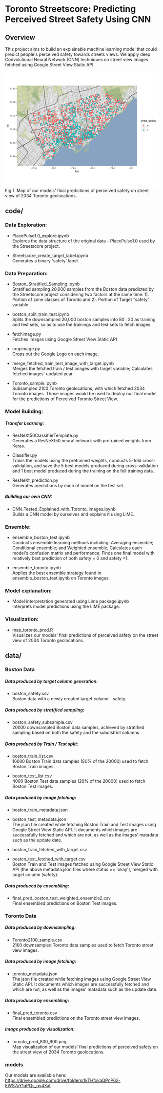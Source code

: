 # Toronto Streetscore: Predicting Perceived Street Safety Using CNN

## Overview
This project aims to build an explainable machine learning model that could predict people's perceived safety towards streets views.
We apply deep Convolutional Neural Network (CNN) techniques on street view images fetched using Google Street View Static API.

<img src = "data/toronto_pred_800_600.png">
Fig 1. Map of our models' final predictions of perceived safety on street view of 2034 Toronto geolocations.

## code/    

### Data Exploration:
* PlacePulse1.0_explore.ipynb   
Explores the data structure of the original data - PlacePulse1.0 used by the Streetscore project. 

* Streetscore_create_target_label.ipynb  
Generates a binary 'safety' label.
 
### Data Preparation:
* Boston_Stratified_Sampling.ipynb  
Stratified sampling 20,000 samples from the Boston data predicted by the Streetscore project considering two factors at the same time: 1). Portion of zone classes of Toronto and 2). Portion of Target “safety” variable.

* boston_split_train_test.ipynb  
Splits the downsampled 20,000 boston samples into 80 : 20 as training and test sets, so as to use the trainings and test sets to fetch images.

* fetchimage.py  
Fetches images using Google Street View Static API

*  cropimage.py  
Crops out the Google Logo on each image.

*  merge_fetched_train_test_image_with_target.ipynb  
Merges the fetched train / test images with target variable; Calculates fetched images' updated year.

*  Toronto_sample.ipynb  
Subsampled 2100 Toronto geolocations, with which fetched 2034 Toronto images. Those images would be used to deploy our final model for the predictions of Perceived Toronto Street View. 

### Model Building:

##### Transfer Learning:   
*  ResNeXt50ClassifierTemplate.py  
Generates a ResNeXt50 neural network with pretrained weights from Keras.

*  Classifier.py  
Trains the models using the pretrained weights, conducts 5-fold cross-validation, and save the 5 best models produced during cross-validation and 1 best model produced during the training on the full training data. 

*  ResNeXt_prediction.py  
Generates predictions by each of model on the test set. 

##### Building our own CNN: 
*  CNN_Tested_Explained_with_Toronto_images.ipynb  
Builds a CNN model by ourselves and explains it using LIME.

### Ensemble:
*  ensemble_boston_test.ipynb   
Conducts ensemble learning methods including: Averaging ensemble; Conditional ensemble; and Weighted ensemble; Calculates each model's confusion matrix and performance;  Finds one final model with relatively best prediction of both safety = 0 and safety =1.

*  ensemble_toronto.ipynb   
Applies the best ensemble strategy found in ensemble_boston_test.ipynb on Toronto images.
 
### Model explanation:
*  Model interpretation generated using Lime package.ipynb   
Interprets model predictions using the LIME package.

### Visualization:
*  map_toronto_pred.R   
Visualizes our models' final predictions of perceived safety on the street view of 2034 Toronto geolocations.

## data/  

### Boston Data  

##### Data produced by target column generation:   
*  boston_safety.csv   
Boston data with a newly created target column - safety.

##### Data produced by stratified sampling:   
*  boston_safety_subsample.csv     
20000 downsampled Boston data samples, achieved by stratified sampling based on both the safety and the subdistrict columns.

##### Data produced by Train / Test split:   
*  boston_train_list.csv    
16000 Boston Train data samples (80% of the 20000) used to fetch Boston Train images.

*  boston_test_list.csv	    
4000 Boston Test data samples (20% of the 20000) used to fetch Boston Test images.

##### Data produced by image fetching:  
*  boston_train_metadata.json   
*  boston_test_metadata.json  
The json file created while fetching Boston Train and Test images using Google Street View Static API. It documents which images are successfully fetched and which are not, as well as the images' matadata such as the update date.

*  boston_train_fetched_with_target.csv	   
*  boston_test_fetched_with_target.csv	   
Boston Train and Test images fetched using Google Street View Static API (the above metadata.json files where status == 'okay'), merged with target column (safety).

##### Data produced by ensembling:   
*  final_pred_boston_test_weighted_ensemble2.csv	   
Final ensembled predictions on Boston Test images. 

### Toronto Data

##### Data produced by downsampling:   
*  Toronto2100_sample.csv    
2100 downsampled Toronto data samples used to fetch Toronto street view images.

##### Data produced by image fetching:   
*  toronto_metadata.json    
The json file created while fetching images using Google Street View Static API. It documents which images are successfully fetched and which are not, as well as the images' matadata such as the update date.

##### Data produced by ensembling:   
*  final_pred_toronto.csv	   
Final ensembled predictions on the Toronto street view images. 

##### Image produced by visualization:    
*  toronto_pred_800_600.png   
Map visualization of our models' final predictions of perceived safety on the street view of 2034 Toronto geolocations.

### models
Our models are available here: https://drive.google.com/drive/folders/1kTHfxkaQPnP62-EWS7aY1qPQs_qv4Xat
